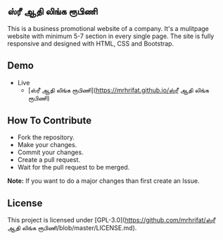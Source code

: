 ## ஸ்ரீ ஆதி லிங்க ரூபிணி
This is a business promotional website of a company. It's a mulitpage website with minimum 5-7 section in every single page. The site is fully responsive and designed with HTML, CSS and Bootstrap.

## Demo
- Live
    - [ஸ்ரீ ஆதி லிங்க ரூபிணி](https://mrhrifat.github.io/ஸ்ரீ ஆதி லிங்க ரூபிணி)

## How To Contribute
- Fork the repository.
- Make your changes.
- Commit your changes.
- Create a pull request.
- Wait for the pull request to be merged.

**Note:** If you want to do a major changes than first create an Issue.

## License
This project is licensed under [GPL-3.0](https://github.com/mrhrifat/ஸ்ரீ ஆதி லிங்க ரூபிணி/blob/master/LICENSE.md).
